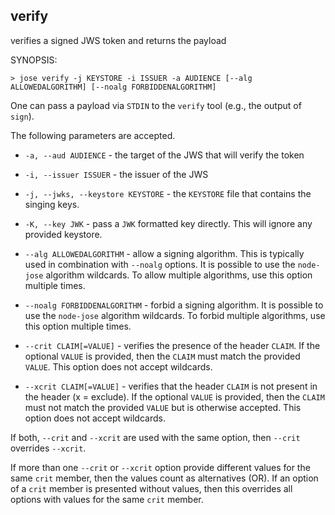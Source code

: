 ## verify

verifies a signed JWS token and returns the payload

SYNOPSIS:

```
> jose verify -j KEYSTORE -i ISSUER -a AUDIENCE [--alg ALLOWEDALGORITHM] [--noalg FORBIDDENALGORITHM]
```

One can pass a payload via ```STDIN``` to the ```verify``` tool (e.g., the output of ```sign```).

The following parameters are accepted.

 * ```-a, --aud AUDIENCE``` - the target of the JWS that will verify the token

 * ```-i, --issuer ISSUER``` - the issuer of the JWS

 * ```-j, --jwks, --keystore KEYSTORE``` - the ```KEYSTORE``` file that contains the singing keys.

 * ```-K, --key JWK``` - pass a ```JWK``` formatted key directly. This will ignore any provided keystore.

 * ```--alg ALLOWEDALGORITHM``` - allow a signing algorithm. This is typically used in combination with ```--noalg``` options. It is possible to use the ```node-jose``` algorithm wildcards. To allow multiple algorithms, use this option multiple times.

 * ```--noalg FORBIDDENALGORITHM``` - forbid a signing algorithm. It is possible to use the ```node-jose``` algorithm wildcards. To forbid multiple algorithms, use this option multiple times.

 * ```--crit CLAIM[=VALUE]``` - verifies the presence of the header ```CLAIM```. If the optional ```VALUE``` is provided, then the ```CLAIM``` must match the provided ```VALUE```. This option does not accept wildcards.

 * ```--xcrit CLAIM[=VALUE]```  - verifies that the header ```CLAIM``` is not present in the header (x = exclude). If the optional ```VALUE``` is provided, then the ```CLAIM``` must not match the provided ```VALUE``` but is otherwise accepted. This option does not accept wildcards.

 If both, ```--crit``` and ```--xcrit``` are used with the same option, then ```--crit``` overrides ```--xcrit```.

 If more than one ```--crit``` or ```--xcrit``` option provide different values for the same ```crit``` member, then the values count as alternatives (OR). If an option of a ```crit``` member is presented without values, then this overrides all options with values for the same ```crit``` member.
